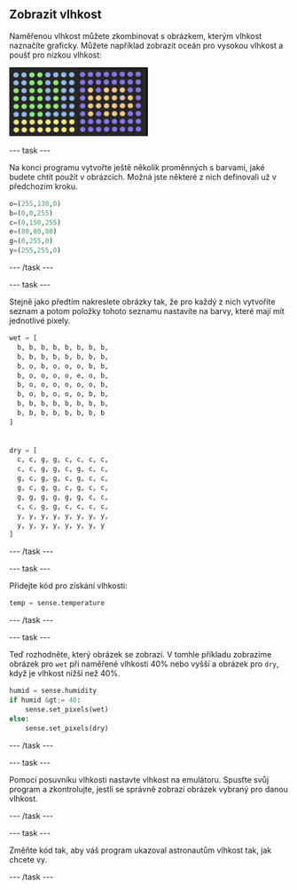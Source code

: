 ## Zobrazit vlhkost

Naměřenou vlhkost můžete zkombinovat s obrázkem, kterým vlhkost naznačíte graficky. Můžete například zobrazit oceán pro vysokou vlhkost a poušť pro nízkou vlhkost:

![Mokrá a suchá](images/wet-dry.png)

\--- task \---

Na konci programu vytvořte ještě několik proměnných s barvami, jaké budete chtít použít v obrázcích. Možná jste některé z nich definovali už v předchozím kroku.

```python
o=(255,130,0)
b=(0,0,255)
c=(0,150,255)
e=(80,80,80)
g=(0,255,0)
y=(255,255,0)
```

\--- /task \---

\--- task \---

Stejně jako předtím nakreslete obrázky tak, že pro každý z nich vytvoříte seznam a potom položky tohoto seznamu nastavíte na barvy, které mají mít jednotlivé pixely.

```python
wet = [
  b, b, b, b, b, b, b, b,
  b, b, b, b, b, b, b, b,
  b, o, b, o, o, o, b, b,
  b, o, o, o, o, e, o, b,
  b, o, o, o, o, o, o, b,
  b, o, b, o, o, o, b, b,
  b, b, b, b, b, b, b, b,
  b, b, b, b, b, b, b, b
]


dry = [
  c, c, g, g, c, c, c, c,
  c, c, g, g, c, g, c, c,
  g, c, g, g, c, g, c, c,
  g, c, g, g, c, g, c, c,
  g, g, g, g, g, g, c, c,
  c, c, g, g, c, c, c, c,
  y, y, y, y, y, y, y, y,
  y, y, y, y, y, y, y, y
]
```

\--- /task \---

\--- task \---

Přidejte kód pro získání vlhkosti:

```python
temp = sense.temperature
```

\--- /task \---

\--- task \---

Teď rozhodněte, který obrázek se zobrazí. V tomhle příkladu zobrazíme obrázek pro `wet` při naměřené vlhkosti 40% nebo vyšší a obrázek pro `dry`, když je vlhkost nižší než 40%.

```python
humid = sense.humidity
if humid &gt;= 40:
    sense.set_pixels(wet)
else:
    sense.set_pixels(dry)
```

\--- /task \---

\--- task \---

Pomocí posuvníku vlhkosti nastavte vlhkost na emulátoru. Spusťte svůj program a zkontrolujte, jestli se správně zobrazí obrázek vybraný pro danou vlhkost.

\--- /task \---

\--- task \---

Změňte kód tak, aby váš program ukazoval astronautům vlhkost tak, jak chcete vy.

\--- /task \---